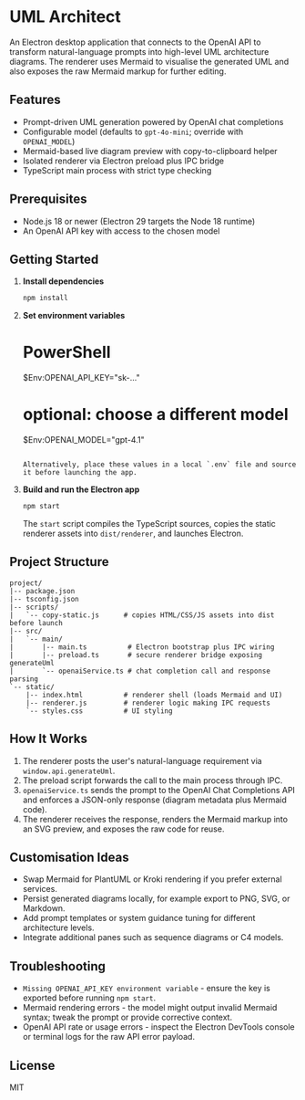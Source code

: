 ﻿# UML Architect

An Electron desktop application that connects to the OpenAI API to transform natural-language prompts into high-level UML architecture diagrams. The renderer uses Mermaid to visualise the generated UML and also exposes the raw Mermaid markup for further editing.

## Features

- Prompt-driven UML generation powered by OpenAI chat completions
- Configurable model (defaults to `gpt-4o-mini`; override with `OPENAI_MODEL`)
- Mermaid-based live diagram preview with copy-to-clipboard helper
- Isolated renderer via Electron preload plus IPC bridge
- TypeScript main process with strict type checking

## Prerequisites

- Node.js 18 or newer (Electron 29 targets the Node 18 runtime)
- An OpenAI API key with access to the chosen model

## Getting Started

1. **Install dependencies**
   ```bash
   npm install
   ```

2. **Set environment variables**
   # PowerShell
   $Env:OPENAI_API_KEY="sk-..."

   # optional: choose a different model
   $Env:OPENAI_MODEL="gpt-4.1"
   ```

   Alternatively, place these values in a local `.env` file and source it before launching the app.

3. **Build and run the Electron app**
   ```bash
   npm start
   ```

   The `start` script compiles the TypeScript sources, copies the static renderer assets into `dist/renderer`, and launches Electron.

## Project Structure

```
project/
|-- package.json
|-- tsconfig.json
|-- scripts/
|   `-- copy-static.js      # copies HTML/CSS/JS assets into dist before launch
|-- src/
|   `-- main/
|       |-- main.ts          # Electron bootstrap plus IPC wiring
|       |-- preload.ts       # secure renderer bridge exposing generateUml
|       `-- openaiService.ts # chat completion call and response parsing
`-- static/
    |-- index.html          # renderer shell (loads Mermaid and UI)
    |-- renderer.js         # renderer logic making IPC requests
    `-- styles.css          # UI styling
```

## How It Works

1. The renderer posts the user's natural-language requirement via `window.api.generateUml`.
2. The preload script forwards the call to the main process through IPC.
3. `openaiService.ts` sends the prompt to the OpenAI Chat Completions API and enforces a JSON-only response (diagram metadata plus Mermaid code).
4. The renderer receives the response, renders the Mermaid markup into an SVG preview, and exposes the raw code for reuse.

## Customisation Ideas

- Swap Mermaid for PlantUML or Kroki rendering if you prefer external services.
- Persist generated diagrams locally, for example export to PNG, SVG, or Markdown.
- Add prompt templates or system guidance tuning for different architecture levels.
- Integrate additional panes such as sequence diagrams or C4 models.

## Troubleshooting

- `Missing OPENAI_API_KEY environment variable` - ensure the key is exported before running `npm start`.
- Mermaid rendering errors - the model might output invalid Mermaid syntax; tweak the prompt or provide corrective context.
- OpenAI API rate or usage errors - inspect the Electron DevTools console or terminal logs for the raw API error payload.

## License

MIT
